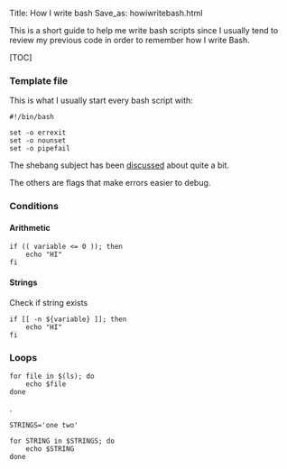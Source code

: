 Title: How I write bash
Save_as: howiwritebash.html

This is a short guide to help me write bash scripts since I usually tend to
review my previous code in order to remember how I write Bash.

[TOC]

### Template file

This is what I usually start every bash script with:

    #!/bin/bash

    set -o errexit
    set -o nounset
    set -o pipefail

The shebang subject has been [discussed](https://github.com/LuRsT/hr/commit/61b938bb4f622c42eba3f3aa31e233be870408c1)
about quite a bit.

The others are flags that make errors easier to debug.

### Conditions

#### Arithmetic

    if (( variable <= 0 )); then
        echo "HI"
    fi

#### Strings

Check if string exists

    if [[ -n ${variable} ]]; then
        echo "HI"
    fi


### Loops

    for file in $(ls); do
        echo $file
    done

.

    STRINGS='one two'

    for STRING in $STRINGS; do
        echo $STRING
    done
